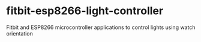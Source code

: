 # fitbit-esp8266-light-controller
Fitbit and ESP8266 microcontroller applications to control lights using watch orientation
